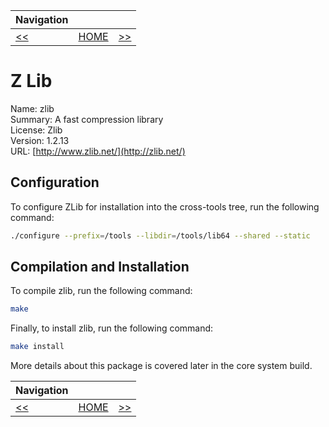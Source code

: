 | Navigation |||
| --- | --- | ---: |
| [<<](./TempToolsISL.md) | [HOME](./README.md) | [>>](./TempToolsGNUBinutils.md) |

# Z Lib

Name: zlib<br />
Summary: A fast compression library<br />
License: Zlib<br />
Version: 1.2.13<br />
URL: [http://www.zlib.net/](http://zlib.net/)<br />

## Configuration

To configure ZLib for installation into the cross-tools tree, run the following command:

```bash
./configure --prefix=/tools --libdir=/tools/lib64 --shared --static
```

## Compilation and Installation

To compile zlib, run the following command:

```bash
make
```

Finally, to install zlib, run the following command:

```bash
make install
```

More details about this package is covered later in the core system build.

| Navigation |||
| --- | --- | ---: |
| [<<](./TempToolsISL.md) | [HOME](./README.md) | [>>](./TempToolsGNUBinutils.md) |
